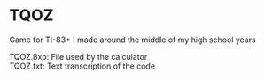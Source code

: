 # TQOZ
Game for TI-83+ I made around the middle of my high school years

TQOZ.8xp: File used by the calculator \
TQOZ.txt: Text transcription of the code
